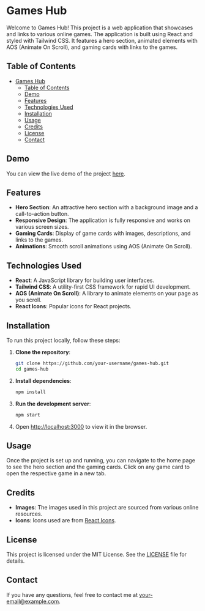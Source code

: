# Games Hub

Welcome to Games Hub! This project is a web application that showcases and links to various online games. The application is built using React and styled with Tailwind CSS. It features a hero section, animated elements with AOS (Animate On Scroll), and gaming cards with links to the games.

## Table of Contents

- [Games Hub](#games-hub)
  - [Table of Contents](#table-of-contents)
  - [Demo](#demo)
  - [Features](#features)
  - [Technologies Used](#technologies-used)
  - [Installation](#installation)
  - [Usage](#usage)
  - [Credits](#credits)
  - [License](#license)
  - [Contact](#contact)

## Demo

You can view the live demo of the project [here](#).

## Features

- **Hero Section**: An attractive hero section with a background image and a call-to-action button.
- **Responsive Design**: The application is fully responsive and works on various screen sizes.
- **Gaming Cards**: Display of game cards with images, descriptions, and links to the games.
- **Animations**: Smooth scroll animations using AOS (Animate On Scroll).

## Technologies Used

- **React**: A JavaScript library for building user interfaces.
- **Tailwind CSS**: A utility-first CSS framework for rapid UI development.
- **AOS (Animate On Scroll)**: A library to animate elements on your page as you scroll.
- **React Icons**: Popular icons for React projects.

## Installation

To run this project locally, follow these steps:

1. **Clone the repository**:

   ```bash
   git clone https://github.com/your-username/games-hub.git
   cd games-hub
   ```

2. **Install dependencies**:

   ```bash
   npm install
   ```

3. **Run the development server**:

   ```bash
   npm start
   ```

4. Open [http://localhost:3000](http://localhost:3000) to view it in the browser.

## Usage

Once the project is set up and running, you can navigate to the home page to see the hero section and the gaming cards. Click on any game card to open the respective game in a new tab.

## Credits

- **Images**: The images used in this project are sourced from various online resources.
- **Icons**: Icons used are from [React Icons](https://react-icons.github.io/react-icons/).

## License

This project is licensed under the MIT License. See the [LICENSE](LICENSE) file for details.

## Contact

If you have any questions, feel free to contact me at [your-email@example.com](mailto:your-email@example.com).
